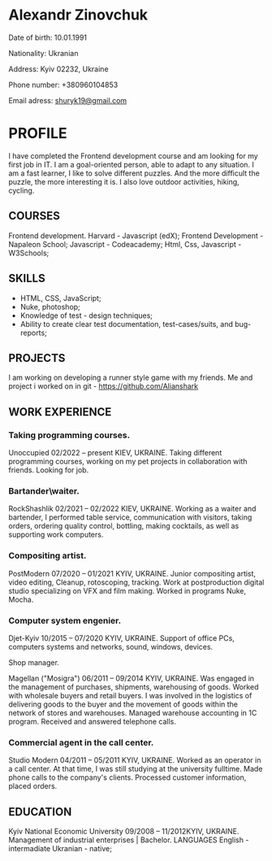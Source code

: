 # Alexandr Zinovchuk

Date of birth: 10.01.1991

Nationality: Ukranian

Address: Kyiv 02232, Ukraine

Phone number: +380960104853

Email adress: shuryk19@gmail.com 

# PROFILE

I have completed the Frontend development course and am looking for my first job in IT.
I am a goal-oriented person, able to adapt to any situation.
I am a fast learner, I like to solve different puzzles. And the more difficult the puzzle, the
more interesting it is. I also love outdoor activities, hiking, cycling.

## COURSES

Frontend development.
Harvard - Javascript (edX);
Frontend Development - Napaleon School;
Javascript - Codeacademy;
Html, Css, Javascript - W3Schools;

## SKILLS

- HTML, CSS, JavaScript;
- Nuke, photoshop;
- Knowledge of test - design techniques;
- Ability to create clear test documentation, test-cases/suits, and bug-reports;

## PROJECTS

I am working on developing a runner style game with my friends.
Me and project i worked on in git - https://github.com/Alianshark

## WORK EXPERIENCE

### Taking programming courses.

Unoccupied 02/2022 – present KIEV, UKRAINE.
Taking different programming courses, working on my pet projects in collaboration with
friends. Looking for job.

### Bartander\waiter.

RockShashlik 02/2021 – 02/2022 KIEV, UKRAINE.
Working as a waiter and bartender, I performed table service, communication with visitors,
taking orders, ordering quality control, bottling, making cocktails, as well as supporting work
computers.

### Compositing artist.

PostModern 07/2020 – 01/2021 KYIV, UKRAINE.
Junior compositing artist, video editing, Cleanup, rotoscoping, tracking. Work at postproduction digital studio specializing on VFX and film making. Worked in programs Nuke,
Mocha.

### Computer system engenier.

Djet-Kyiv 10/2015 – 07/2020 KYIV, UKRAINE.
Support of office PCs, computers systems and networks, sound, windows, devices.

Shop manager.

Magellan ("Mosigra") 06/2011 – 09/2014 KYIV, UKRAINE.
Was engaged in the management of purchases, shipments, warehousing of goods. Worked
with wholesale buyers and retail buyers. I was involved in the logistics of delivering goods
to the buyer and the movement of goods within the network of stores and warehouses.
Managed warehouse accounting in 1C program. Received and answered telephone calls.

### Commercial agent in the call center.

Studio Modern 04/2011 – 05/2011 KYIV, UKRAINE.
Worked as an operator in a call center. At that time, I was still studying at the university fulltime. Made phone calls to the company's clients. Processed customer information, placed orders.


## EDUCATION

Kyiv National Economic University 09/2008 – 11/2012KYIV, UKRAINE.
Management of industrial enterprises | Bachelor.
LANGUAGES
English - intermadiate
Ukranian - native;